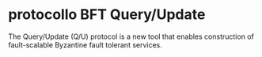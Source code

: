 protocollo BFT Query/Update
===========================
The Query/Update (Q/U) protocol is a new tool that enables construction of fault-scalable Byzantine fault tolerant services.